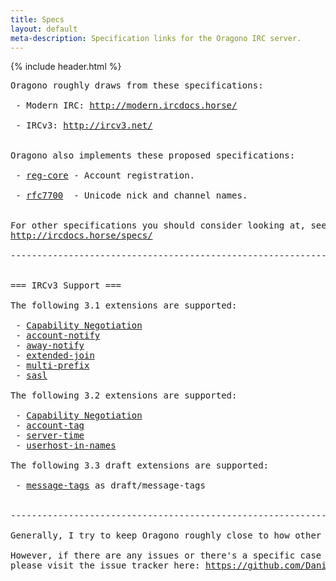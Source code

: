 ```yaml
---
title: Specs
layout: default
meta-description: Specification links for the Oragono IRC server.
---
```

{% include header.html %}

<pre>
Oragono roughly draws from these specifications:

 - Modern IRC: <a href="http://modern.ircdocs.horse/">http://modern.ircdocs.horse/</a>

 - IRCv3: <a href="http://ircv3.net/">http://ircv3.net/</a>


Oragono also implements these proposed specifications:

 - <a href="https://github.com/DanielOaks/ircv3-specifications/blob/register-and-verify/extensions/reg-core-3.3.md">reg-core</a> - Account registration.

 - <a href="https://github.com/DanielOaks/ircv3-specifications/blob/master%2Brfc7700/documentation/rfc7700.md">rfc7700</a>  - Unicode nick and channel names.


For other specifications you should consider looking at, see this page:
<a href="http://ircdocs.horse/specs/">http://ircdocs.horse/specs/</a>

-----------------------------------------------------------------------------------------------


=== IRCv3 Support ===

The following 3.1 extensions are supported:

 - <a href="http://ircv3.net/specs/core/capability-negotiation-3.1.html">Capability Negotiation</a>
 - <a href="http://ircv3.net/specs/extensions/sasl-3.1.html">account-notify</a>
 - <a href="http://ircv3.net/specs/extensions/away-notify-3.1.html">away-notify</a>
 - <a href="http://ircv3.net/specs/extensions/extended-join-3.1.html">extended-join</a>
 - <a href="http://ircv3.net/specs/extensions/multi-prefix-3.1.html">multi-prefix</a>
 - <a href="http://ircv3.net/specs/extensions/sasl-3.1.html">sasl</a>

The following 3.2 extensions are supported:

 - <a href="http://ircv3.net/specs/core/capability-negotiation-3.2.html">Capability Negotiation</a>
 - <a href="http://ircv3.net/specs/extensions/account-tag-3.2.html">account-tag</a>
 - <a href="http://ircv3.net/specs/extensions/server-time-3.2.html">server-time</a>
 - <a href="http://ircv3.net/specs/extensions/userhost-in-names-3.2.html">userhost-in-names</a>

The following 3.3 draft extensions are supported:

 - <a href="http://ircv3.net/specs/core/message-tags-3.3.html">message-tags</a> as draft/message-tags


-----------------------------------------------------------------------------------------------

Generally, I try to keep Oragono roughly close to how other IRC software behaves.

However, if there are any issues or there's a specific case you'd like to report,
please visit the issue tracker here: <a href="https://github.com/DanielOaks/oragono/issues">https://github.com/DanielOaks/oragono/issues</a>
</pre>